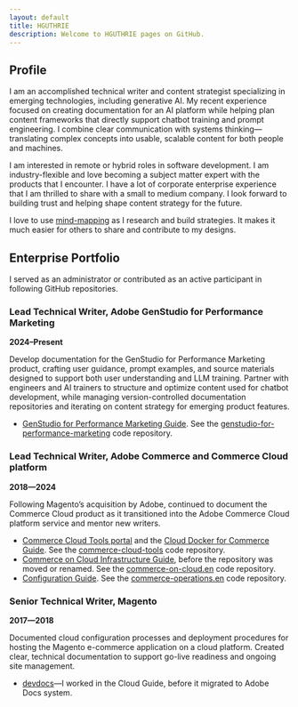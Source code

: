 ```yaml
---
layout: default
title: HGUTHRIE
description: Welcome to HGUTHRIE pages on GitHub.
---
```


## Profile

I am an accomplished technical writer and content strategist specializing in emerging technologies, including generative AI. My recent experience focused on creating documentation for an AI platform while helping plan content frameworks that directly support chatbot training and prompt engineering. I combine clear communication with systems thinking—translating complex concepts into usable, scalable content for both people and machines.

I am interested in remote or hybrid roles in software development. I am industry-flexible and love becoming a subject matter expert with the products that I encounter. I have a lot of corporate enterprise experience that I am thrilled to share with a small to medium company. I look forward to building trust and helping shape content strategy for the future.

I love to use [mind-mapping](mind-mapping.md) as I research and build strategies. It makes it much easier for others to share and contribute to my designs.

## Enterprise Portfolio

I served as an administrator or contributed as an active participant in following GitHub repositories.

### Lead Technical Writer, Adobe GenStudio for Performance Marketing

**2024–Present**

Develop documentation for the GenStudio for Performance Marketing product, crafting user guidance, prompt examples, and source materials designed to support both user understanding and LLM training. Partner with engineers and AI trainers to structure and optimize content used for chatbot development, while managing version-controlled documentation repositories and iterating on content strategy for emerging product features.

- [GenStudio for Performance Marketing Guide](https://experienceleague.adobe.com/en/docs/genstudio-for-performance-marketing/user-guide/home). See the [genstudio-for-performance-marketing](https://github.com/AdobeDocs/genstudio-for-performance-marketing.en) code repository.

### Lead Technical Writer, Adobe Commerce and Commerce Cloud platform

**2018—2024**

Following Magento’s acquisition by Adobe, continued to document the Commerce Cloud product as it transitioned into the Adobe Commerce Cloud platform service and mentor new writers.

- [Commerce Cloud Tools portal](https://developer.adobe.com/commerce/cloud-tools/) and the [Cloud Docker for Commerce Guide](https://developer.adobe.com/commerce/cloud-tools/docker/). See the [commerce-cloud-tools](https://github.com/AdobeDocs/commerce-cloud-tools) code repository.
- [Commerce on Cloud Infrastructure Guide](https://experienceleague.adobe.com/en/docs/commerce-on-cloud/user-guide/overview), before the repository was moved or renamed. See the [commerce-on-cloud.en](https://github.com/AdobeDocs/commerce-on-cloud.en) code repository.
- [Configuration Guide](https://experienceleague.adobe.com/en/docs/commerce-operations/configuration-guide/overview). See the [commerce-operations.en](https://github.com/AdobeDocs/commerce-operations.en) code repository.

### Senior Technical Writer, Magento

**2017—2018**

Documented cloud configuration processes and deployment procedures for hosting the Magento e-commerce application on a cloud platform. Created clear, technical documentation to support go-live readiness and ongoing site management.

- [devdocs](https://github.com/magento-commerce/devdocs)—I worked in the Cloud Guide, before it migrated to Adobe Docs system.
